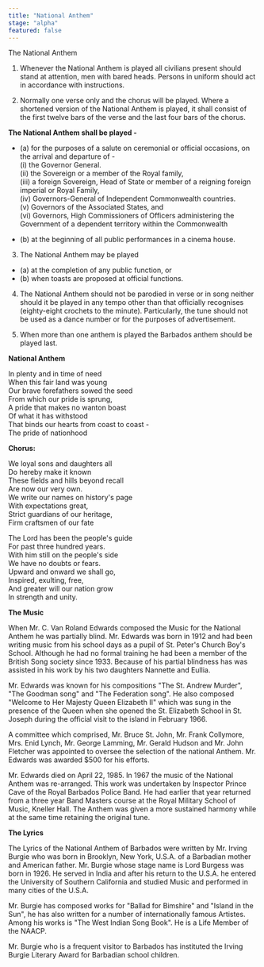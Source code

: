 ```yaml
---
title: "National Anthem"
stage: "alpha"
featured: false
---
```


The National Anthem

1. Whenever the National Anthem is played all civilians present should stand at attention, men with bared heads. Persons in uniform should act in accordance with instructions.

2. Normally one verse only and the chorus will be played. Where a shortened version of the National Anthem is played, it shall consist of the first twelve bars of the verse and the last four bars of the chorus.

**The National Anthem shall be played -**

- (a) for the purposes of a salute on ceremonial or official occasions, on the arrival and departure of -   
  (i) the Governor General.   
  (ii) the Sovereign or a member of the Royal family,   
  (iii) a foreign Sovereign, Head of State or member of a reigning foreign imperial or Royal Family,   
  (iv) Governors-General of Independent Commonwealth countries.   
  (v) Governors of the Associated States, and   
  (vi) Governors, High Commissioners of Officers administering the Government of a dependent territory within the Commonwealth

- (b) at the beginning of all public performances in a cinema house.

3. The National Anthem may be played

- (a) at the completion of any public function, or
- (b) when toasts are proposed at official functions.

4. The National Anthem should not be parodied in verse or in song neither should it be played in any tempo other than that officially recognises (eighty-eight crochets to the minute). Particularly, the tune should not be used as a dance number or for the purposes of advertisement.

5. When more than one anthem is played the Barbados anthem should be played last.

**National Anthem**

In plenty and in time of need   
When this fair land was young   
Our brave forefathers sowed the seed   
From which our pride is sprung,   
A pride that makes no wanton boast   
Of what it has withstood   
That binds our hearts from coast to coast -   
The pride of nationhood

**Chorus:**

We loyal sons and daughters all   
Do hereby make it known   
These fields and hills beyond recall   
Are now our very own.   
We write our names on history's page   
With expectations great,   
Strict guardians of our heritage,   
Firm craftsmen of our fate   
  
The Lord has been the people's guide   
For past three hundred years.   
With him still on the people's side   
We have no doubts or fears.   
Upward and onward we shall go,   
Inspired, exulting, free,   
And greater will our nation grow   
In strength and unity. 

**The Music**

When Mr. C. Van Roland Edwards composed the Music for the National Anthem he was partially blind. Mr. Edwards was born in 1912 and had been writing music from his school days as a pupil of St. Peter's Church Boy's School. Although he had no formal training he had been a member of the British Song society since 1933. Because of his partial blindness has was assisted in his work by his two daughters Nannette and Eullia.

Mr. Edwards was known for his compositions "The St. Andrew Murder", "The Goodman song" and "The Federation song". He also composed "Welcome to Her Majesty Queen Elizabeth II" which was sung in the presence of the Queen when she opened the St. Elizabeth School in St. Joseph during the official visit to the island in February 1966.

A committee which comprised, Mr. Bruce St. John, Mr. Frank Collymore, Mrs. Enid Lynch, Mr. George Lamming, Mr. Gerald Hudson and Mr. John Fletcher was appointed to oversee the selection of the national Anthem. Mr. Edwards was awarded $500 for his efforts.

Mr. Edwards died on April 22, 1985. In 1967 the music of the National Anthem was re-arranged. This work was undertaken by Inspector Prince Cave of the Royal Barbados Police Band. He had earlier that year returned from a three year Band Masters course at the Royal Military School of Music, Kneller Hall. The Anthem was given a more sustained harmony while at the same time retaining the original tune.

**The Lyrics**

The Lyrics of the National Anthem of Barbados were written by Mr. Irving Burgie who was born in Brooklyn, New York, U.S.A. of a Barbadian mother and American father. Mr. Burgie whose stage name is Lord Burgess was born in 1926. He served in India and after his return to the U.S.A. he entered the University of Southern California and studied Music and performed in many cities of the U.S.A.

Mr. Burgie has composed works for "Ballad for Bimshire" and "Island in the Sun", he has also written for a number of internationally famous Artistes. Among his works is "The West Indian Song Book". He is a Life Member of the NAACP.

Mr. Burgie who is a frequent visitor to Barbados has instituted the Irving Burgie Literary Award for Barbadian school children.